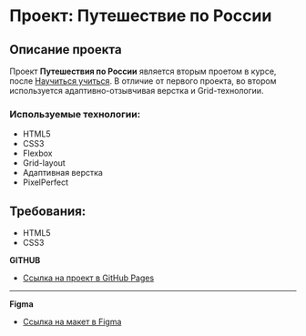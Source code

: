 # Проект: Путешествие по России

## Описание проекта
Проект **Путешествия по России** является вторым проетом в курсе, после [Научиться учиться](https://github.com/marahin1992/how-to-learn-plus.git). В отличие от первого проекта, во втором используется адаптивно-отзывчивая верстка и Grid-технологии.

### Используемые технологии:
* HTML5
* CSS3
* Flexbox
* Grid-layout
* Адаптивная верстка
* PixelPerfect

## Требования:
* HTML5
* CSS3


**GITHUB**

* [Ссылка на проект в GitHub Pages](https://marahin1992.github.io/russian-travel/index.html)
____________________________________________________

**Figma**

* [Ссылка на макет в Figma](https://www.figma.com/file/5S2WSbEFL6awjVWJ0NWL8Q/Sprint-3_-Russia-_-desktop-mobile?node-id=28503%3A0)


